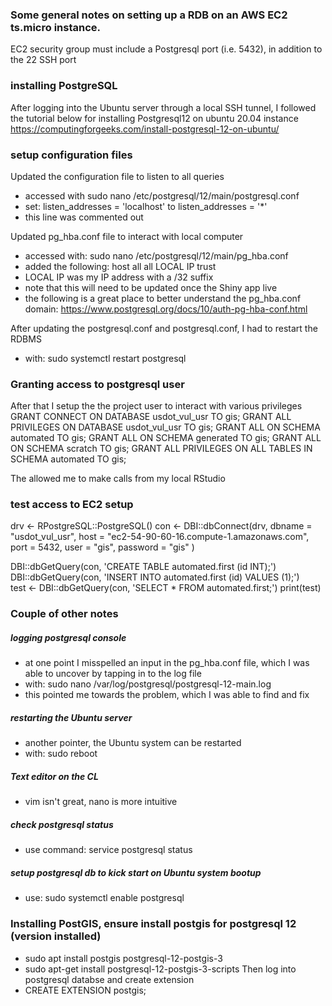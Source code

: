 

### Some general notes on setting up a RDB on an AWS EC2 ts.micro instance. 
EC2 security group must include a Postgresql port (i.e. 5432), in addition to the 22 SSH port

### installing PostgreSQL 
After logging into the Ubuntu server through a local SSH tunnel, I followed the tutorial below for installing Postgresql12 on ubuntu 20.04 instance 
https://computingforgeeks.com/install-postgresql-12-on-ubuntu/
  
### setup configuration files   
Updated the configuration file to listen to all queries 
- accessed with sudo nano /etc/postgresql/12/main/postgresql.conf 
- set: listen_addresses = 'localhost'  to listen_addresses = '*' 
- this line was commented out 

Updated pg_hba.conf file to interact with local computer 
- accessed with: sudo nano /etc/postgresql/12/main/pg_hba.conf
- added the following: host    all             all            LOCAL IP        trust
- LOCAL IP was my IP address with a /32 suffix 
- note that this will need to be updated once the Shiny app live
- the following is a great place to better understand the pg_hba.conf domain: https://www.postgresql.org/docs/10/auth-pg-hba-conf.html

After updating the postgresql.conf and postgresql.conf, I had to restart the RDBMS
- with: sudo systemctl restart postgresql

### Granting access to postgresql user
After that I setup the the project user to interact with various privileges 
GRANT CONNECT ON DATABASE usdot_vul_usr TO gis;
GRANT ALL PRIVILEGES ON DATABASE usdot_vul_usr TO gis;
GRANT ALL ON SCHEMA automated TO gis;
GRANT ALL ON SCHEMA generated TO gis;
GRANT ALL ON SCHEMA scratch TO gis;
GRANT ALL PRIVILEGES ON ALL TABLES IN SCHEMA automated TO gis;
 
The allowed me to make calls from my local RStudio

### test access to EC2 setup 
drv <- RPostgreSQL::PostgreSQL()
con <- DBI::dbConnect(drv, 
                      dbname   = "usdot_vul_usr", 
                      host     = "ec2-54-90-60-16.compute-1.amazonaws.com", 
                      port     = 5432, 
                      user     = "gis", 
                      password = "gis"
)

DBI::dbGetQuery(con, 'CREATE TABLE automated.first (id INT);')  
DBI::dbGetQuery(con, 'INSERT INTO automated.first (id) VALUES (1);')  
test <- DBI::dbGetQuery(con, 'SELECT * FROM automated.first;') 
print(test)

### Couple of other notes 

##### logging postgresql console
- at one point I misspelled an input in the pg_hba.conf file, which I was able to uncover by tapping in to the log file 
- with: sudo nano /var/log/postgresql/postgresql-12-main.log
- this pointed me towards the problem, which I was able to find and fix 

##### restarting the Ubuntu server 
- another pointer, the Ubuntu system can be restarted 
- with: sudo reboot

##### Text editor on the CL 
- vim isn't great, nano is more intuitive 

##### check postgresql status 
- use command: service postgresql status

##### setup postgresql db to kick start on Ubuntu system bootup 
- use: sudo systemctl enable postgresql

### Installing PostGIS, ensure install postgis for postgresql 12 (version installed) 
- sudo apt install postgis postgresql-12-postgis-3
- sudo apt-get install postgresql-12-postgis-3-scripts
Then log into postgresql databse and create extension 
- CREATE EXTENSION postgis;